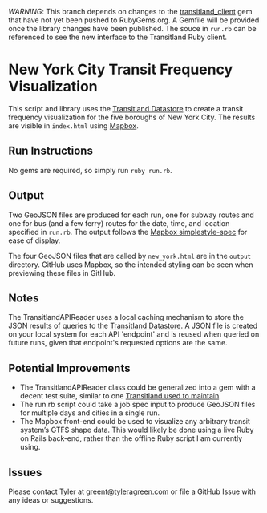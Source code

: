 *WARNING*: This branch depends on changes to the [transitland_client](https://github.com/transitland/transitland-ruby-client) gem that have not yet been pushed to RubyGems.org. A Gemfile will be provided once the library changes have been published. The souce in `run.rb` can be referenced to see the new interface to the Transitland Ruby client.

# New York City Transit Frequency Visualization

This script and library uses the [Transitland Datastore](https://github.com/transitland/transitland-datastore) to create a transit frequency visualization for the five boroughs of New York City. The results are visible in `index.html` using [Mapbox](https://github.com/mapbox).

## Run Instructions
No gems are required, so simply run `ruby run.rb`.

## Output
Two GeoJSON files are produced for each run, one for subway routes and one for bus (and a few ferry) routes for the date, time, and location specified in `run.rb`. The output follows the [Mapbox simplestyle-spec](https://github.com/mapbox/simplestyle-spec/tree/master/1.1.0) for ease of display.

The four GeoJSON files that are called by `new_york.html` are in the `output` directory. GitHub uses Mapbox, so the intended styling can be seen when previewing these files in GitHub.

## Notes
The TransitlandAPIReader uses a local caching mechanism to store the JSON results of queries to the [Transitland Datastore](https://github.com/transitland/transitland-datastore). A JSON file is created on your local system for each API 'endpoint' and is reused when queried on future runs, given that endpoint's requested options are the same.

## Potential Improvements
- The TransitlandAPIReader class could be generalized into a gem with a decent test suite, similar to one [Transitland used to maintain](https://github.com/transitland/transitland-ruby-client).
- The run.rb script could take a job spec input to produce GeoJSON files for multiple days and cities in a single run.
- The Mapbox front-end could be used to visualize any arbitrary transit system’s GTFS shape data. This would likely be done using a live Ruby on Rails back-end, rather than the offline Ruby script I am currently using.

## Issues
Please contact Tyler at [greent@tyleragreen.com](mailto:greent@tyleragreen.com) or file a GitHub Issue with any ideas or suggestions.
